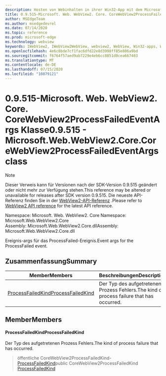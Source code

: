 ```yaml
---
description: Hosten von Webinhalten in ihrer Win32-App mit dem Microsoft Edge WebView2-Steuerelement
title: 0.9.515-Microsoft. Web. WebView2. Core. CoreWebView2ProcessFailedEventArgs
author: MSEdgeTeam
ms.author: msedgedevrel
ms.date: 07/14/2020
ms.topic: reference
ms.prod: microsoft-edge
ms.technology: webview
keywords: IWebView2, IWebView2WebView, webview2, WebView, Win32-apps, Win32, Edge, ICoreWebView2, ICoreWebView2Controller, Browser-Steuerelement, Edge-HTML
ms.openlocfilehash: 4e6c8bde7cf1fac6dfd22e8d3998ff85e806a9bd
ms.sourcegitcommit: f6764f57aed9ab7229e4eb6cc8851d0cea667403
ms.translationtype: MT
ms.contentlocale: de-DE
ms.lasthandoff: 07/15/2020
ms.locfileid: "10879121"
---
```

# <span data-ttu-id="d6fe1-104">0.9.515-Microsoft. Web. WebView2. Core. CoreWebView2ProcessFailedEventArgs Klasse</span><span class="sxs-lookup"><span data-stu-id="d6fe1-104">0.9.515 - Microsoft.Web.WebView2.Core.CoreWebView2ProcessFailedEventArgs class</span></span> 

> [!NOTE]
> <span data-ttu-id="d6fe1-105">Dieser Verweis kann für Versionen nach der SDK-Version 0.9.515 geändert oder nicht mehr zur Verfügung stehen.</span><span class="sxs-lookup"><span data-stu-id="d6fe1-105">This reference may be altered or unavailable for releases after SDK version 0.9.515.</span></span> <span data-ttu-id="d6fe1-106">Die neueste API-Referenz finden Sie in der [WebView2-API-Referenz](../../../webview2-api-reference.md) .</span><span class="sxs-lookup"><span data-stu-id="d6fe1-106">Please refer to [WebView2 API reference](../../../webview2-api-reference.md) for the latest API reference.</span></span>

<span data-ttu-id="d6fe1-107">Namespace: Microsoft. Web. WebView2. Core </span><span class="sxs-lookup"><span data-stu-id="d6fe1-107">Namespace: Microsoft.Web.WebView2.Core</span></span>\
<span data-ttu-id="d6fe1-108">Assembly: Microsoft.Web.WebView2.Core.dll</span><span class="sxs-lookup"><span data-stu-id="d6fe1-108">Assembly: Microsoft.Web.WebView2.Core.dll</span></span>

<span data-ttu-id="d6fe1-109">Ereignis-args für das ProcessFailed-Ereignis.</span><span class="sxs-lookup"><span data-stu-id="d6fe1-109">Event args for the ProcessFailed event.</span></span>

## <span data-ttu-id="d6fe1-110">Zusammenfassung</span><span class="sxs-lookup"><span data-stu-id="d6fe1-110">Summary</span></span>

 <span data-ttu-id="d6fe1-111">Member</span><span class="sxs-lookup"><span data-stu-id="d6fe1-111">Members</span></span>                        | <span data-ttu-id="d6fe1-112">Beschreibungen</span><span class="sxs-lookup"><span data-stu-id="d6fe1-112">Descriptions</span></span>
--------------------------------|---------------------------------------------
[<span data-ttu-id="d6fe1-113">ProcessFailedKind</span><span class="sxs-lookup"><span data-stu-id="d6fe1-113">ProcessFailedKind</span></span>](#processfailedkind) | <span data-ttu-id="d6fe1-114">Der Typ des aufgetretenen Prozess Fehlers.</span><span class="sxs-lookup"><span data-stu-id="d6fe1-114">The kind of process failure that has occurred.</span></span>

## <span data-ttu-id="d6fe1-115">Member</span><span class="sxs-lookup"><span data-stu-id="d6fe1-115">Members</span></span>

#### <span data-ttu-id="d6fe1-116">ProcessFailedKind</span><span class="sxs-lookup"><span data-stu-id="d6fe1-116">ProcessFailedKind</span></span> 

<span data-ttu-id="d6fe1-117">Der Typ des aufgetretenen Prozess Fehlers.</span><span class="sxs-lookup"><span data-stu-id="d6fe1-117">The kind of process failure that has occurred.</span></span>

> <span data-ttu-id="d6fe1-118">öffentliche CoreWebView2ProcessFailedKind- [ProcessFailedKind](#processfailedkind)</span><span class="sxs-lookup"><span data-stu-id="d6fe1-118">public CoreWebView2ProcessFailedKind [ProcessFailedKind](#processfailedkind)</span></span>

